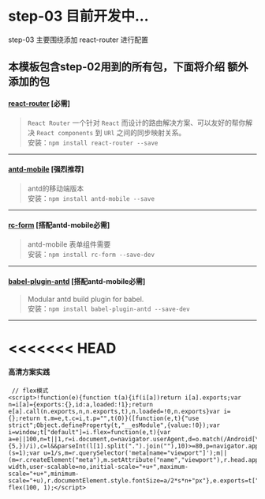 # step-03 目前开发中...
step-03 主要围绕添加 react-router 进行配置


## 本模板包含step-02用到的所有包，下面将介绍 **额外** 添加的包

#### [react-router](https://github.com/reactjs/react-router) [必需]
> `React Router` 一个针对 `React` 而设计的路由解决方案、可以友好的帮你解决 `React components` 到 `URl` 之间的同步映射关系。  
  安装：`npm install react-router --save`
  
---

#### [antd-mobile](http://mobile.ant.design/) [强烈推荐]
> antd的移动端版本  
  安装：`npm install antd-mobile --save`
  
---

#### [rc-form](http://mobile.ant.design/) [搭配antd-mobile必需]
> antd-mobile 表单组件需要  
  安装：`npm install rc-form --save-dev`
  
---

#### [babel-plugin-antd](https://npm.taobao.org/package/babel-plugin-antd) [搭配antd-mobile必需]
> Modular antd build plugin for babel.  
  安装：`npm install babel-plugin-antd --save-dev`
  
---
<<<<<<< HEAD
=======

#### 高清方案实践
```
 // flex模式
<script>!function(e){function t(a){if(i[a])return i[a].exports;var n=i[a]={exports:{},id:a,loaded:!1};return e[a].call(n.exports,n,n.exports,t),n.loaded=!0,n.exports}var i={};return t.m=e,t.c=i,t.p="",t(0)}([function(e,t){"use strict";Object.defineProperty(t,"__esModule",{value:!0});var i=window;t["default"]=i.flex=function(e,t){var a=e||100,n=t||1,r=i.document,o=navigator.userAgent,d=o.match(/Android[\S\s]+AppleWebkit\/(\d{3})/i),l=o.match(/U3\/((\d+|\.){5,})/i),c=l&&parseInt(l[1].split(".").join(""),10)>=80,p=navigator.appVersion.match(/(iphone|ipad|ipod)/gi),s=i.devicePixelRatio||1;p||d&&d[1]>534||c||(s=1);var u=1/s,m=r.querySelector('meta[name="viewport"]');m||(m=r.createElement("meta"),m.setAttribute("name","viewport"),r.head.appendChild(m)),m.setAttribute("content","width=device-width,user-scalable=no,initial-scale="+u+",maximum-scale="+u+",minimum-scale="+u),r.documentElement.style.fontSize=a/2*s*n+"px"},e.exports=t["default"]}]);
flex(100, 1);</script>
```


